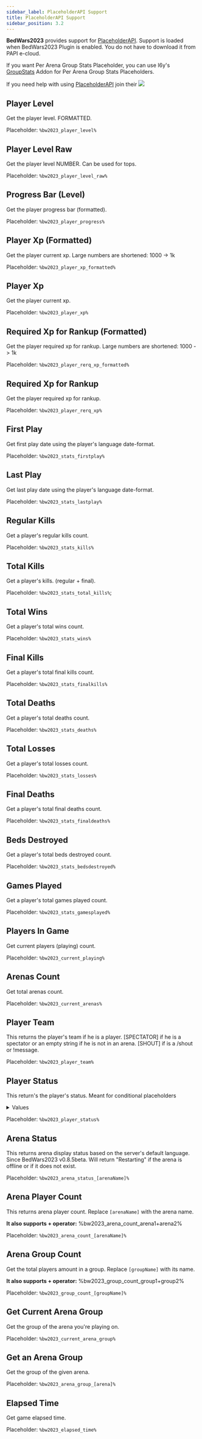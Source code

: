 ```yaml
---
sidebar_label: PlaceholderAPI Support
title: PlaceholderAPI Support
sidebar_position: 3.2
---
```

**BedWars2023** provides support for [PlaceholderAPI](https://www.spigotmc.org/resources/6245/). Support is loaded when BedWars2023 Plugin is enabled. You do not have to download it from PAPI e-cloud.

If you want Per Arena Group Stats Placeholder, you can use I6y's [GroupStats](https://polymart.org/resource/3184/) Addon for Per Arena Group Stats Placeholders. 

If you need help with using [PlaceholderAPI](https://www.spigotmc.org/resources/6245/) join their <a href="https://discord.gg/7sndK3q"><img src="https://discordapp.com/api/guilds/164280494874165248/widget.png"/></a>

## Player Level
Get the player level. FORMATTED.

Placeholder: `%bw2023_player_level%`

## Player Level Raw
Get the player level NUMBER.
Can be used for tops.

Placeholder: `%bw2023_player_level_raw%`

## Progress Bar (Level)
Get the player progress bar (formatted).

Placeholder: `%bw2023_player_progress%`

## Player Xp (Formatted)
Get the player current xp.
Large numbers are shortened: 1000 -> 1k

Placeholder: `%bw2023_player_xp_formatted%`

## Player Xp
Get the player current xp.

Placeholder: `%bw2023_player_xp%`

## Required Xp for Rankup (Formatted)
Get the player required xp for rankup.
Large numbers are shortened: 1000 -> 1k

Placeholder: `%bw2023_player_rerq_xp_formatted%`

## Required Xp for Rankup
Get the player required xp for rankup.

Placeholder: `%bw2023_player_rerq_xp%`

## First Play
Get first play date using the player's language date-format.

Placeholder: `%bw2023_stats_firstplay%`

## Last Play
Get last play date using the player's language date-format.

Placeholder: `%bw2023_stats_lastplay%`

## Regular Kills
Get a player's regular kills count.

Placeholder: `%bw2023_stats_kills%`

## Total Kills
Get a player's kills. (regular + final).

Placeholder: `%bw2023_stats_total_kills%`;

## Total Wins
Get a player's total wins count.

Placeholder: `%bw2023_stats_wins%`

## Final Kills
Get a player's total final kills count.

Placeholder: `%bw2023_stats_finalkills%`

## Total Deaths
Get a player's total deaths count.

Placeholder: `%bw2023_stats_deaths%`

## Total Losses
Get a player's total losses count.

Placeholder: `%bw2023_stats_losses%`

## Final Deaths
Get a player's total final deaths count.

Placeholder: `%bw2023_stats_finaldeaths%`

## Beds Destroyed
Get a player's total beds destroyed count.

Placeholder: `%bw2023_stats_bedsdestroyed%`

## Games Played
Get a player's total games played count.

Placeholder: `%bw2023_stats_gamesplayed%`

## Players In Game
Get current players (playing) count.

Placeholder: `%bw2023_current_playing%`

## Arenas Count
Get total arenas count.

Placeholder: `%bw2023_current_arenas%`

## Player Team
This returns the player's team if he is a player. [SPECTATOR] if he is a spectator or an empty string if he is not in an arena. [SHOUT] if is a /shout or !message.

Placeholder: `%bw2023_player_team%`

## Player Status
This return's the player's status. Meant for conditional placeholders

<details><summary>Values</summary>

`NONE` - The player is not in an arena at all<br/>
`WAITING` - The player is in a waiting lobby, waiting for the game to start<br/>
`PLAYING` - The player is playing (not spectating)<br/>
`SPECTATING` - The player is spectating

</details>

Placeholder: `%bw2023_player_status%`

## Arena Status
This returns arena display status based on the server's default language. Since BedWars2023 v0.8.5beta.
Will return "Restarting" if the arena is offline or if it does not exist.

Placeholder: `%bw2023_arena_status_[arenaName]%`

## Arena Player Count
This returns arena player count. Replace `[arenaName]` with the arena name.

**It also supports + operator:** %bw2023_arena_count_arena1+arena2%

Placeholder: `%bw2023_arena_count_[arenaName]%`

## Arena Group Count
Get the total players amount in a group. Replace `[groupName]` with its name.

**It also supports + operator:** %bw2023_group_count_group1+group2%

Placeholder: `%bw2023_group_count_[groupName]%`

## Get Current Arena Group
Get the group of the arena you're playing on.

Placeholder: `%bw2023_current_arena_group%`

## Get an Arena Group
Get the group of the given arena.

Placeholder: `%bw2023_arena_group_[arena]%`

## Elapsed Time
Get game elapsed time.

Placeholder: `%bw2023_elapsed_time%`
